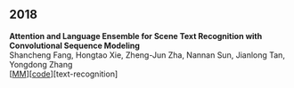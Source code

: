 ## 2018
**Attention and Language Ensemble for Scene Text Recognition with Convolutional Sequence Modeling**  
Shancheng Fang, Hongtao Xie, Zheng-Jun Zha, Nannan Sun, Jianlong Tan, Yongdong Zhang  
\[[MM](https://dl.acm.org/citation.cfm?id=3240571)\]\[[code](https://github.com/FangShancheng/conv-ensemble-str)\]\[text-recognition\]